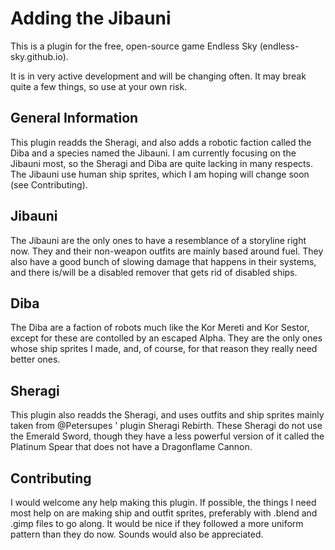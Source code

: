 # Adding the Jibauni

This is a plugin for the free, open-source game Endless Sky (endless-sky.github.io). 

It is in very active development and will be changing often. 
It may break quite a few things, so use at your own risk. 

## General Information
This plugin readds the Sheragi, and also adds a robotic faction called the Diba and a species named the Jibauni. 
I am currently focusing on the Jibauni most, so the Sheragi and Diba are quite lacking in many respects. 
The Jibauni use human ship sprites, which I am hoping will change soon (see Contributing). 

## Jibauni

The Jibauni are the only ones to have a resemblance of a storyline right now. They and their non-weapon outfits are mainly based around fuel. They also have a good bunch of slowing damage that happens in their systems, and there is/will be a disabled remover that gets rid of disabled ships. 



## Diba

The Diba are a faction of robots much like the Kor Mereti and Kor Sestor, except for these are contolled by an escaped Alpha. 
They are the only ones whose ship sprites I made, and, of course, for that reason they really need better ones. 



## Sheragi

This plugin also readds the Sheragi, and uses outfits and ship sprites mainly taken from @Petersupes ' plugin Sheragi Rebirth. These Sheragi do not use the Emerald Sword, though they have a less powerful version of it called the Platinum Spear that does not have a Dragonflame Cannon. 



## Contributing

I would welcome any help making this plugin. If possible, the things I need most help on are making ship and outfit sprites, preferably with .blend and .gimp files to go along. It would be nice if they followed a more uniform pattern than they do now. Sounds would also be appreciated. 
